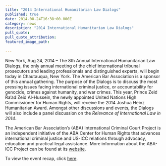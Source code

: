 ```yaml
---
title: "2014 International Humanitarian Law Dialogs"
published: true
date: 2014-08-24T16:38:00.000Z
category: news
description: "2014 International Humanitarian Law Dialogs"
pull_quote:
pull_quote_attribution:
featured_image_path:
 
---
```


New York, Aug 24, 2014 – The 8th Annual International Humanitarian Law Dialogs, the only annual meeting of the chief international tribunal prosecutors and leading professionals and distinguished experts, will begin today in Chautauqua, New York. The American Bar Association is a sponsor of this annual gathering. The purpose of the Dialogs is to discuss the most pressing issues facing international criminal justice, or accountability for genocide, crimes against humanity, and war crimes. This year, Prince Zeid Ra’ad Zeid Al-Hussein, the newly appointed United Nations High Commissioner for Human Rights, will receive the 2014 Joshua Heinz Humanitarian Award. Amongst other discussions and events, the Dialogs will also include a panel discussion on the _Relevance of International Law in 2014_.

The American Bar Association’s (ABA) International Criminal Court Project is an independent initiative of the ABA Center for Human Rights that advances international criminal justice and US-ICC relations through advocacy, education and practical legal assistance. More information about the ABA-ICC Project can be found at its [website](http://www.aba-icc.org/).

To view the event recap, click [here](http://www.international-criminal-justice-today.org/event/2014/08/24/2014-international-humanitarian-law-dialogues/).

